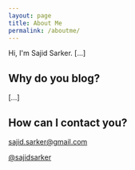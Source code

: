 ```yaml
---
layout: page
title: About Me
permalink: /aboutme/
---
```


Hi, I'm Sajid Sarker. [...]

## Why do you blog?

[...]

## How can I contact you?

[sajid.sarker@gmail.com](mailto:sajid.sarker@gmail.com)

[@sajidsarker](https://www.twitter.com/sajidsarker)
